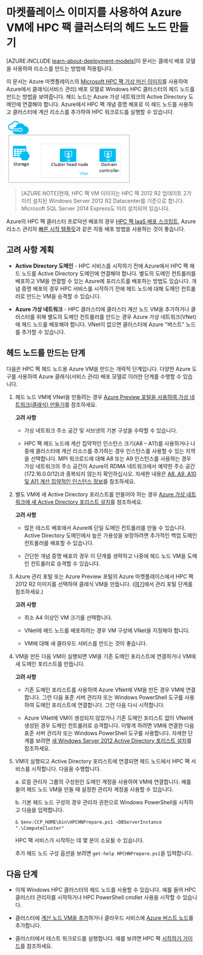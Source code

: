 <properties
 pageTitle="Azure VM에서 HPC 팩 헤드 노드 만들기 | Microsoft Azure"
 description="Azure 포털 및 클래식 배포 모델을 사용하여 Azure VM에 Microsoft HPC 팩 헤드 노드를 만드는 방법을 알아보세요."
 services="virtual-machines"
 documentationCenter=""
 authors="dlepow"
 manager="timlt"
 editor=""
 tags="azure-service-management"/>
<tags
ms.service="virtual-machines"
 ms.devlang="na"
 ms.topic="article"
 ms.tgt_pltfrm="vm-multiple"
 ms.workload="big-compute"
 ms.date="09/28/2015"
 ms.author="danlep"/>

# 마켓플레이스 이미지를 사용하여 Azure VM에 HPC 팩 클러스터의 헤드 노드 만들기

[AZURE.INCLUDE [learn-about-deployment-models](../../includes/learn-about-deployment-models-include.md)]이 문서는 클래식 배포 모델을 사용하여 리소스를 만드는 방법에 적용됩니다.

이 문서는 Azure 마켓플레이스의 [Microsoft HPC 팩 가상 머신 이미지](https://azure.microsoft.com/marketplace/partners/microsoft/hpcpack2012r2onwindowsserver2012r2/)를 사용하여 Azure에서 클래식(서비스 관리) 배포 모델로 Windows HPC 클러스터의 헤드 노드를 만드는 방법을 보여줍니다. 헤드 노드는 Azure 가상 네트워크의 Active Directory 도메인에 연결해야 합니다. Azure에서 HPC 팩 개념 증명 배포로 이 헤드 노드를 사용하고 클러스터에 계산 리소스를 추가하여 HPC 워크로드를 실행할 수 있습니다.


![HPC 팩 헤드 노드][headnode]

>[AZURE.NOTE]현재, HPC 팩 VM 이미지는 HPC 팩 2012 R2 업데이트 2가 미리 설치된 Windows Server 2012 R2 Datacenter를 기준으로 합니다. Microsoft SQL Server 2014 Express도 미리 설치되어 있습니다.


Azure의 HPC 팩 클러스터 프로덕션 배포의 경우 [HPC 팩 IaaS 배포 스크립트](virtual-machines-hpcpack-cluster-powershell-script.md), Azure 리소스 관리자 [빠른 시작 템플릿](https://azure.microsoft.com/documentation/templates/)과 같은 자동 배포 방법을 사용하는 것이 좋습니다.

## 고려 사항 계획

* **Active Directory 도메인** - HPC 서비스를 시작하기 전에 Azure에서 HPC 팩 헤드 노드를 Active Directory 도메인에 연결해야 합니다. 별도의 도메인 컨트롤러를 배포하고 VM을 연결할 수 있는 Azure에 포리스트를 배포하는 방법도 있습니다. 개념 증명 배포의 경우 HPC 서비스를 시작하기 전에 헤드 노드에 대해 도메인 컨트롤러로 만드는 VM을 승격할 수 있습니다.

* **Azure 가상 네트워크** - HPC 클러스터에 클러스터 계산 노드 VM을 추가하거나 클러스터를 위해 별도의 도메인 컨트롤러를 만드는 경우 Azure 가상 네트워크(VNet)에 헤드 노드를 배포해야 합니다. VNet이 없으면 클러스터에 Azure "버스트" 노드를 추가할 수 있습니다.

## 헤드 노드를 만드는 단계

다음은 HPC 팩 헤드 노드용 Azure VM을 만드는 개략적 단계입니다. 다양한 Azure 도구를 사용하여 Azure 클래식(서비스 관리) 배포 모델로 이러한 단계를 수행할 수 있습니다.


1. 헤드 노드 VM에 VNet을 만들려는 경우 [Azure Preview 포털을 사용하여 가상 네트워크(클래식) 만들기](../virtual-networks/virtual-networks-create-vnet-classic-pportal.md)를 참조하세요.

    **고려 사항**

    * 가상 네트워크 주소 공간 및 서브넷의 기본 구성을 수락할 수 있습니다.

    * HPC 팩 헤드 노드에 계산 집약적인 인스턴스 크기(A8 – A11)를 사용하거나 나중에 클러스터에 계산 리소스를 추가하는 경우 인스턴스를 사용할 수 있는 지역을 선택합니다. MPI 워크로드에 대해 A8 또는 A9 인스턴스를 사용하는 경우 가상 네트워크의 주소 공간이 Azure의 RDMA 네트워크에서 예약한 주소 공간(172.16.0.0/12)과 중복되지 않는지 확인하십시오. 자세한 내용은 [A8, A9, A10 및 A11 계산 집약적인 인스턴스 정보](virtual-machines-a8-a9-a10-a11-specs.md)를 참조하세요.

2. 별도 VM에 새 Active Directory 포리스트를 만들어야 하는 경우 [Azure 가상 네트워크에 새 Active Directory 포리스트 설치](../active-directory/active-directory-new-forest-virtual-machine.md)를 참조하세요.

    **고려 사항**

    * 많은 테스트 배포에서 Azure에 단일 도메인 컨트롤러를 만들 수 있습니다. Active Directory 도메인에서 높은 가용성을 보장하려면 추가적인 백업 도메인 컨트롤러를 배포할 수 있습니다.

    * 간단한 개념 증명 배포의 경우 이 단계를 생략하고 나중에 헤드 노드 VM을 도메인 컨트롤러로 승격할 수 있습니다.

3. Azure 관리 포털 또는 Azure Preview 포털의 Azure 마켓플레이스에서 HPC 팩 2012 R2 이미지를 선택하여 클래식 VM을 만듭니다. ([여기](virtual-machines-windows-tutorial-classic-portal.md)에서 관리 포털 단계를 참조하세요.)

    **고려 사항**

    * 최소 A4 이상인 VM 크기를 선택합니다.

    * VNet에 헤드 노드를 배포하려는 경우 VM 구성에 VNet을 지정해야 합니다.

    * VM에 대해 새 클라우드 서비스를 만드는 것이 좋습니다.

4. VM을 만든 다음 VM이 실행되면 VM을 기존 도메인 포리스트에 연결하거나 VM에 새 도메인 포리스트를 만듭니다.

    **고려 사항**

    * 기존 도메인 포리스트를 사용하여 Azure VNet에 VM을 만든 경우 VM에 연결합니다. 그런 다음 표준 서버 관리자 또는 Windows PowerShell 도구를 사용하여 도메인 포리스트에 연결합니다. 그런 다음 다시 시작합니다.

    * Azure VNet에 VM이 생성되지 않았거나 기존 도메인 포리스트 없이 VNet에 생성된 경우 도메인 컨트롤러로 승격합니다. 이렇게 하려면 VM에 연결한 다음 표준 서버 관리자 또는 Windows PowerShell 도구를 사용합니다. 자세한 단계를 보려면 [새 Windows Server 2012 Active Directory 포리스트 설치](https://technet.microsoft.com/library/jj574166.aspx)를 참조하세요.

5. VM이 실행되고 Active Directory 포리스트에 연결되면 헤드 노드에서 HPC 팩 서비스를 시작합니다. 다음을 수행합니다.

    a. 로컬 관리자 그룹의 구성원인 도메인 계정을 사용하여 VM에 연결합니다. 예를 들어 헤드 노드 VM을 만들 때 설정한 관리자 계정을 사용할 수 있습니다.

    b. 기본 헤드 노드 구성의 경우 관리자 권한으로 Windows PowerShell을 시작하고 다음을 입력합니다.

    ```
    & $env:CCP_HOME\bin\HPCHNPrepare.ps1 –DBServerInstance ".\ComputeCluster"
    ```

    HPC 팩 서비스가 시작하는 데 몇 분이 소요될 수 있습니다.

    추가 헤드 노드 구성 옵션을 보려면 `get-help HPCHNPrepare.ps1`을 입력합니다.


## 다음 단계

* 이제 Windows HPC 클러스터의 헤드 노드를 사용할 수 있습니다. 예를 들어 HPC 클러스터 관리자를 시작하거나 HPC PowerShell cmdlet 사용을 시작할 수 있습니다.

* 클러스터에 [계산 노드 VM을 추가](virtual-machines-hpcpack-cluster-node-manage.md)하거나 클라우드 서비스에 [Azure 버스트 노드](virtual-machines-hpcpack-cluster-node-burst.md)를 추가합니다.

* 클러스터에서 테스트 워크로드를 실행합니다. 예를 보려면 HPC 팩 [시작하기 가이드](https://technet.microsoft.com/library/jj884144)를 참조하세요.

<!--Image references-->
[headnode]: ./media/virtual-machines-hpcpack-cluster-headnode/headnode.png

<!---HONumber=Oct15_HO1-->